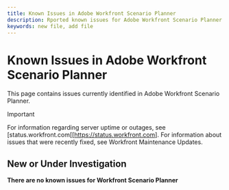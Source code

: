 ```yaml
---
title: Known Issues in Adobe Workfront Scenario Planner
description: Rported known issues for Adobe Workfront Scenario Planner
keywords: new file, add file
---
```


# Known Issues in Adobe Workfront Scenario Planner

This page contains issues currently identified in Adobe Workfront Scenario Planner.

>[!IMPORTANT]
>
>For information regarding server uptime or outages, see [status.workfront.com[[https://status.workfront.com]. For information about issues that were recently fixed, see Workfront Maintenance Updates.

## New or Under Investigation

**There are no known issues for Workfront Scenario Planner**

<!--


-->